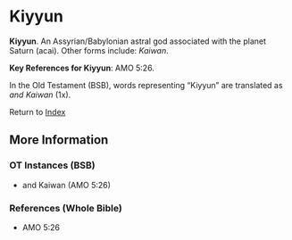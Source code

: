 # Kiyyun
**Kiyyun**. 
An Assyrian/Babylonian astral god associated with the planet Saturn (acai). 
Other forms include: 
*Kaiwan*. 


**Key References for Kiyyun**: 
AMO 5:26. 


In the Old Testament (BSB), words representing “Kiyyun” are translated as 
*and Kaiwan* (1x). 




Return to [Index](00-Index.md)

## More Information

### OT Instances (BSB)

* and Kaiwan (AMO 5:26)



### References (Whole Bible)

* AMO 5:26



